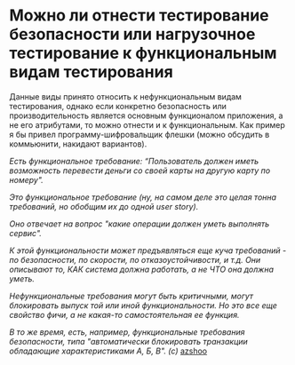 # Можно ли отнести тестирование безопасности или нагрузочное тестирование к функциональным видам тестирования

Данные виды принято относить к нефункциональным видам тестирования, однако если конкретно безопасность или производительность является основным функционалом приложения, а не его атрибутами, то можно отнести и к функциональным. Как пример я бы привел программу-шифровальщик флешки (можно обсудить в коммьюнити, накидают вариантов).

_Есть функциональное требование: “Пользователь должен иметь возможность перевести деньги со своей карты на другую карту по номеру"._

_Это функциональное требование (ну, на самом деле это целая тонна требований, но обобщим их до одной user story)._

_Оно отвечает на вопрос "какие операции должен уметь выполнять сервис"._

_К этой функциональности может предъявляться еще куча требований - по безопасности, по скорости, по отказоустойчивости, и т.д. Они описывают то, КАК система должна работать, а не ЧТО она должна уметь._

_Нефункциональные требования могут быть критичными, могут блокировать выпуск той или иной функциональности. Но это все еще свойство фичи, а не какая-то самостоятельная ее функция._

_В то же время, есть, например, функциональные требования безопасности, типа "автоматически блокировать транзакции обладающие характеристиками А, Б, В". (с)_ [azshoo](https://t.me/qajuniors/253022)
